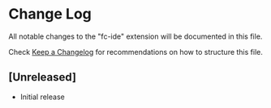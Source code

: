# Change Log

All notable changes to the "fc-ide" extension will be documented in this file.

Check [Keep a Changelog](http://keepachangelog.com/) for recommendations on how to structure this file.

## [Unreleased]

- Initial release